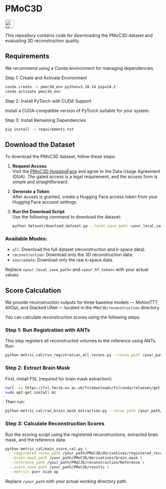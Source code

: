 # PMoC3D
<p align="left">
  <a href="https://huggingface.co/datasets/mli-lab/PMoC3D">
    <img
      src="https://img.shields.io/badge/Hugging%20Face-PMoC3D-FF9900?style=for-the-badge&logo=huggingface&logoColor=origin"
      alt="Hugging Face: PMoC3D"
      height="28"
    />
  </a>
</p>

This repository contains code for downloading the PMoC3D dataset and evaluating 3D reconstruction quality.

## Requirements
We recommend using a Conda environment for managing dependencies.

Step 1: Create and Activate Environment

```bash
conda create -n pmoc3d_env python=3.10.14 pip=24.2
conda activate pmoc3d_env
```

Step 2: Install PyTorch with CUDA Support

Install a CUDA-compatible version of PyTorch suitable for your system.

Step 3: Install Remaining Dependencies

```bash
pip install -r requirements.txt
```
## Download the Dataset

To download the PMoC3D dataset, follow these steps:

1. **Request Access**  
   Visit the [PMoC3D HuggingFace](https://huggingface.co/datasets/mli-lab/PMoC3D) and agree to the Data Usage Agreement (DUA). The gated access is a legal requirement, and the access form is simple and straightforward.

2. **Generate a Token**  
   After access is granted, create a Hugging Face access token from your Hugging Face account settings.

3. **Run the Download Script**  
   Use the following command to download the dataset:

   ```bash
   python dataset/download_dataset.py --local_save_path <your_local_save_path> --hugging_face_token <your_hf_token> --mode all
   ```

### Available Modes:
- `all`: Download the full dataset (reconstruction and k-space data).
- `reconstruction`: Download only the 3D reconstruction data.
- `sourcedata`: Download only the raw k-space data.

Replace `<your_local_save_path>` and `<your_hf_token>` with your actual values.

## Score Calculation

We provide reconstruction outputs for three baseline models — MotionTTT, AltOpt, and Stacked UNet — located in the `PMoC3D/reconstruction` directory.

You can calculate reconstruction scores using the following steps:

### Step 1: Run Registration with ANTs

This step registers all reconstructed volumes to the reference using ANTs. Run:

```bash
python metric_cal/run_registration_all_recons.py --recon_path /your_path/PMoC3D/reconstruction --base_save_folder /your_path/PMoC3D/derivatives
```

### Step 2: Extract Brain Mask

First, install FSL (required for brain mask extraction):

```bash
curl -Ls https://fsl.fmrib.ox.ac.uk/fsldownloads/fslconda/releases/getfsl.sh | sh -s
sudo apt-get install dc
```

Then run:

```bash
python metric_cal/run_brain_mask_extraction.py --recon_path /your_path/PMoC3D/reconstruction --base_save_folder /your_path/PMoC3D/derivatives
```

### Step 3: Calculate Reconstruction Scores

Run the scoring script using the registered reconstructions, extracted brain mask, and the reference data:

```bash
python metric_cal/main_score_cal.py \
  --registered_recon_path /your_path/PMoC3D/derivatives/registered_recon \
  --brain_mask_path /your_path/PMoC3D/derivatives/brain_mask \
  --reference_path /your_path/PMoC3D/reconstruction/Reference \
  --score_save_path /your_path/PMoC3D/results \
  --metrics psnr ssim ap
```

Replace `/your_path` with your actual working directory path.

